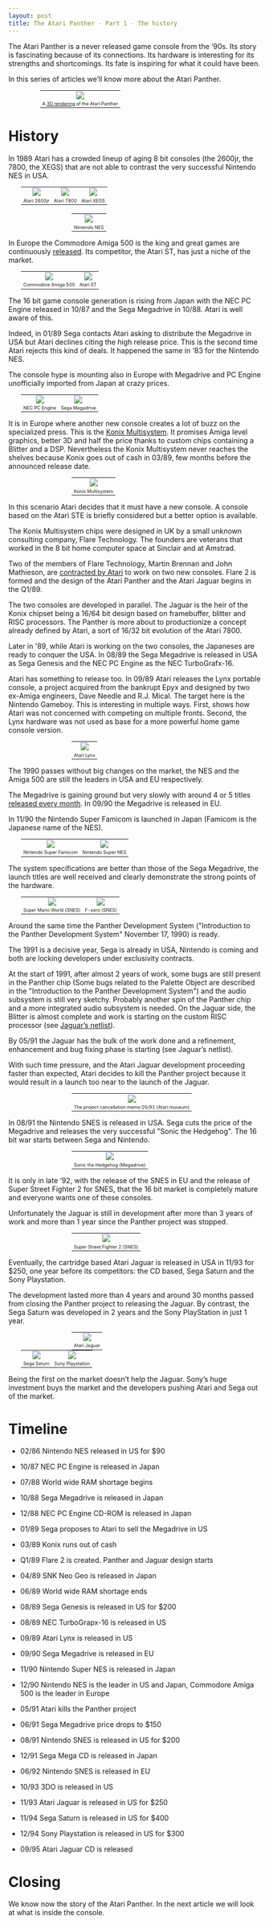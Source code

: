 ```yaml
---
layout: post
title: The Atari Panther - Part 1 - The history
---
```


The Atari Panther is a never released game console from the ‘90s. Its story is fascinating because of its connections. Its hardware is interesting for its strengths and shortcomings. Its fate is inspiring for what it could have been.

In this series of articles we’ll know more about the Atari Panther.

<table style="width:75%;font-size:65%;margin:auto;text-align:center;">
  <tr>
    <td><img src="{{ site.url }}/images/atari-panther-1/image_0.png"></td>
  </tr>
  <tr>
    <td>A <a href="https://imgur.com/a/lbdFc">3D rendering</a> of the Atari Panther</td>
  </tr>
</table>

# History

In 1989 Atari has a crowded lineup of aging 8 bit consoles (the 2600jr, the 7800, the XEGS) that are not able to contrast the very successful Nintendo NES in USA.

<table style="width:90%;font-size:65%;margin:auto;text-align:center;">
  <tr>
    <td><img style="vertical-align:middle;" src="{{ site.url }}/images/atari-panther-1/Atari-2600-Jr-FL.jpg"></td>
    <td><img style="vertical-align:middle;" src="{{ site.url }}/images/atari-panther-1/300px-Atari-7800-Console-Set.jpg"></td>
    <td><img style="vertical-align:middle;" src="{{ site.url }}/images/atari-panther-1/300px-Atari_XEGS.jpg"></td>
  </tr>
  <tr>
    <td>Atari 2600jr</td>
    <td>Atari 7800</td>
    <td>Atari XEGS</td>
  </tr>
</table>

<br/>

<table style="width:50%;font-size:65%;margin:auto;text-align:center;">
  <tr>
    <td><img style="vertical-align:middle;" src="{{ site.url }}/images/atari-panther-1/image_2.png"></td>
  </tr>
  <tr>
    <td>Nintendo NES</td>
  </tr>
</table>

In Europe the Commodore Amiga 500 is the king and great games are continuously [released](http://hol.abime.net/hol_search.php?&Y_released=1989). Its competitor, the Atari ST, has just a niche of the market.

<table style="width:90%;font-size:65%;margin:auto;text-align:center;">
  <tr>
    <td><img style="vertical-align:middle;" src="{{ site.url }}/images/atari-panther-1/300px-Amiga500_system.jpg"></td>
    <td><img style="vertical-align:middle;" src="{{ site.url }}/images/atari-panther-1/300px-Atari_1040STf.jpg"></td>
  </tr>
  <tr>
    <td>Commodore Amiga 500</td>
    <td>Atari ST</td>
  </tr>
</table>

The 16 bit game console generation is rising from Japan with the NEC PC Engine released in 10/87 and the Sega Megadrive in 10/88. Atari is well aware of this.

Indeed, in 01/89 Sega contacts Atari asking to distribute the Megadrive in USA but Atari declines citing the high release price. This is the second time Atari rejects this kind of deals. It happened the same in ‘83 for the Nintendo NES.

The console hype is mounting also in Europe with Megadrive and PC Engine unofficially imported from Japan at crazy prices.

<table style="width:90%;font-size:65%;margin:auto;text-align:center;">
  <tr>
    <td><img style="vertical-align:middle;" src="{{ site.url }}/images/atari-panther-1/250px-PC-Engine-Console-Set.jpg"></td>
    <td><img style="vertical-align:middle;" src="{{ site.url }}/images/atari-panther-1/250px-Sega-Mega-Drive-JP-Mk1-Console-Set.jpg"></td>
  </tr>
  <tr>
    <td>NEC PC Engine</td>
    <td>Sega Megadrive</td>
  </tr>
</table>

It is in Europe where another new console creates a lot of buzz on the specialized press. This is the [Konix Multisystem](https://en.m.wikipedia.org/wiki/Konix_Multisystem). It promises Amiga level graphics, better 3D and half the price thanks to custom chips containing a Blitter and a DSP. Nevertheless the Konix Multisystem never reaches the shelves because Konix goes out of cash in 03/89, few months before the announced release date.

<table style="width:50%;font-size:65%;margin:auto;text-align:center;">
  <tr>
    <td><img style="vertical-align:middle;" src="{{ site.url }}/images/atari-panther-1/S667-02.jpg"></td>
  </tr>
  <tr>
    <td>Konix Multisystem</td>
  </tr>
</table>

In this scenario Atari decides that it must have a new console. A console based on the Atari STE is briefly considered but a better option is available.

The Konix Multisystem chips were designed in UK by a small unknown consulting company, Flare Technology. The founders are veterans that worked in the 8 bit home computer space at Sinclair and at Amstrad.

Two of the members of Flare Technology, Martin Brennan and John Mathieson, are [contracted by Atari](http://www.konixmultisystem.co.uk/index.php?id=interviews&content=martin ) to work on two new consoles. Flare 2 is formed and the design of the Atari Panther and the Atari Jaguar begins in the Q1/89.

The two consoles are developed in parallel. The Jaguar is the heir of the Konix chipset being a 16/64 bit design based on framebuffer, blitter and RISC processors. The Panther is more about to productionize a concept already defined by Atari, a sort of 16/32 bit evolution of the Atari 7800.

Later in '89, while Atari is working on the two consoles, the Japaneses are ready to conquer the USA. In 08/89 the Sega Megadrive is released in USA as Sega Genesis and the NEC PC Engine as the NEC TurboGrafx-16.

Atari has something to release too. In 09/89 Atari releases the Lynx portable console, a project acquired from the bankrupt Epyx and designed by two ex-Amiga engineers, Dave Needle and R.J. Mical. The target here is the Nintendo Gameboy. This is interesting in multiple ways. First, shows how Atari was not concerned with competing on multiple fronts. Second, the Lynx hardware was not used as base for a more powerful home game console version.

<table style="width:50%;font-size:65%;margin:auto;text-align:center;">
  <tr>
    <td><img style="vertical-align:middle;" src="{{ site.url }}/images/atari-panther-1/300px-Atari-Lynx-I-Handheld.jpg"></td>
  </tr>
  <tr>
    <td>Atari Lynx</td>
  </tr>
</table>

The 1990 passes without big changes on the market, the NES and the Amiga 500 are still the leaders in USA and EU respectively.

The Megadrive is gaining ground but very slowly with around 4 or 5 titles [released every month](https://en.wikipedia.org/wiki/List_of_Sega_Genesis_games). In 09/90 the Megadrive is released in  EU.

In 11/90 the Nintendo Super Famicom is launched in Japan (Famicom is the Japanese name of the NES).

<table style="width:90%;font-size:65%;margin:auto;text-align:center;">
  <tr>
    <td><img style="vertical-align:middle;" src="{{ site.url }}/images/atari-panther-1/250px-Nintendo-Super-Famicom-Set-FL.jpg"></td>
    <td><img style="vertical-align:middle;" src="{{ site.url }}/images/atari-panther-1/250px-SNES-Mod1-Console-Set.jpg"></td>
  </tr>
  <tr>
    <td>Nintendo Super Famicom</td>
    <td>Nintendo Super NES</td>
  </tr>
</table>

The system specifications are better than those of the Sega Megadrive, the launch titles are well received and clearly demonstrate the strong points of the hardware.

<table style="width:90%;font-size:65%;margin:auto;text-align:center;">
  <tr>
    <td><img style="vertical-align:middle;" src="{{ site.url }}/images/atari-panther-1/Supermarioworld.jpg"></td>
    <td><img style="vertical-align:middle;" src="{{ site.url }}/images/atari-panther-1/SNES_F-Zero.png"></td>
  </tr>
  <tr>
    <td>Super Mario World (SNES)</td>
    <td>F-zero (SNES)</td>
  </tr>
</table>

Around the same time the Panther Development System ("Introduction to the Panther Development System" November 17, 1990) is ready.

The 1991 is a decisive year,  Sega is already in USA, Nintendo is coming and both are locking developers under exclusivity contracts.

At the start of 1991, after almost 2 years of work, some bugs are still present in the Panther chip (Some bugs related to the Palette Object are described in the "Introduction to the Panther Development System") and the audio subsystem is still very sketchy. Probably another spin of the Panther chip and a more integrated audio subsystem is needed. On the Jaguar side, the Blitter is almost complete and work is starting on the custom RISC processor (see [Jaguar’s netlist](http://atariage.com/forums/index.php?app=core&module=attach&section=attach&attach_id=197009)).

By 05/91 the Jaguar has the bulk of the work done and a refinement, enhancement and bug fixing phase is starting (see Jaguar’s netlist).

With such time pressure, and the Atari Jaguar development proceeding faster than expected, Atari decides to kill the Panther project because it would result in a launch too near to the launch of the Jaguar.

<table style="width:50%;font-size:65%;margin:auto;text-align:center;">
  <tr>
    <td><img style="vertical-align:middle;" src="{{ site.url }}/images/atari-panther-1/image_3.png"></td>
  </tr>
  <tr>
    <td>The project cancellation memo 05/91 (Atari museum)</td>
  </tr>
</table>

In 08/91 the Nintendo SNES is released in USA. Sega cuts the price of the Megadrive and releases the very successful "Sonic the Hedgehog". The 16 bit war starts between Sega and Nintendo.

<table style="width:50%;font-size:65%;margin:auto;text-align:center;">
  <tr>
    <td><img style="vertical-align:middle;" src="{{ site.url }}/images/atari-panther-1/image_4.png"></td>
  </tr>
  <tr>
    <td>Sonic the Hedgehog (Megadrive)</td>
  </tr>
</table>

It is only in late ‘92, with the release of the SNES in EU and the release of Super Street Fighter 2 for SNES, that the 16 bit market is completely mature and everyone wants one of these consoles.

Unfortunately the Jaguar is still in development after more than 3 years of work and more than 1 year since the Panther project was stopped.

<table style="width:50%;font-size:65%;margin:auto;text-align:center;">
  <tr>
    <td><img style="vertical-align:middle;" src="{{ site.url }}/images/atari-panther-1/image_5.png"></td>
  </tr>
  <tr>
    <td>Super Street Fighter 2 (SNES)</td>
  </tr>
</table>

Eventually, the cartridge based Atari Jaguar is released in USA in 11/93 for $250, one year before its competitors: the CD based, Sega Saturn and the Sony Playstation.

The development lasted more than 4 years and around 30 months passed from closing the Panther project to releasing the Jaguar. By contrast, the Sega Saturn was developed in 2 years and the Sony PlayStation in just 1 year.

<table style="width:50%;font-size:65%;margin:auto;text-align:center;">
  <tr>
    <td><img style="vertical-align:middle;" src="{{ site.url }}/images/atari-panther-1/image_6.png"></td>
  </tr>
  <tr>
    <td>Atari Jaguar</td>
  </tr>
</table>

<table style="width:90%;font-size:65%;margin:auto;text-align:center;">
  <tr>
    <td><img style="vertical-align:middle;" src="{{ site.url }}/images/atari-panther-1/320px-Sega-Saturn-Console-Set-Mk1.jpg"></td>
    <td><img style="vertical-align:middle;" src="{{ site.url }}/images/atari-panther-1/320px-PSX-Console-wController.jpg"></td>
  </tr>
  <tr>
    <td>Sega Saturn</td>
    <td>Sony Playstation</td>
  </tr>
</table>

Being the first on the market doesn’t help the Jaguar. Sony’s huge investment buys the market and the developers pushing Atari and Sega out of the market.

# Timeline

* 02/86 Nintendo NES released in US for $90

* 10/87 NEC PC Engine is released in Japan

* 07/88 World wide RAM shortage begins

* 10/88 Sega Megadrive is released in Japan

* 12/88 NEC PC Engine CD-ROM is released in Japan

* 01/89 Sega proposes to Atari to sell the Megadrive in US

* 03/89 Konix runs out of cash

* Q1/89 Flare 2 is created. Panther and Jaguar design starts

* 04/89 SNK Neo Geo is released in Japan

* 06/89 World wide RAM shortage ends

* 08/89 Sega Genesis is released in US for $200

* 08/89 NEC TurboGrapx-16 is released in US

* 09/89 Atari Lynx is released in US

* 09/90 Sega Megadrive is released in EU

* 11/90 Nintendo Super NES is released in Japan

* 12/90 Nintendo NES is the leader in US and Japan, Commodore Amiga 500 is the leader in Europe

* 05/91 Atari kills the Panther project

* 06/91 Sega Megadrive price drops to $150

* 08/91 Nintendo SNES is released in US for $200

* 12/91 Sega Mega CD is released in Japan

* 06/92 Nintendo SNES is released in EU

* 10/93 3DO is released in US

* 11/93 Atari Jaguar is released in US for $250

* 11/94 Sega Saturn is released in US for $400

* 12/94 Sony Playstation is released in US for $300

* 09/95 Atari Jaguar CD is released

# Closing

We know now the story of the Atari Panther. In the next article we will look at what is inside the console.

